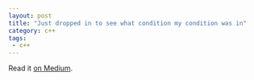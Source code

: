 ```yaml
---
layout: post
title: "Just dropped in to see what condition my condition was in"
category: c++
tags:
 - c++
---
```


Read it [on Medium](https://medium.com/p/d396de533dad?source=brevzin.github.io).
